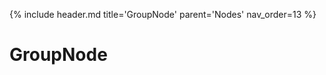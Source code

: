 {% include header.md title='GroupNode' parent='Nodes' nav_order=13 %}
<a id="GroupNode"></a>

# GroupNode

